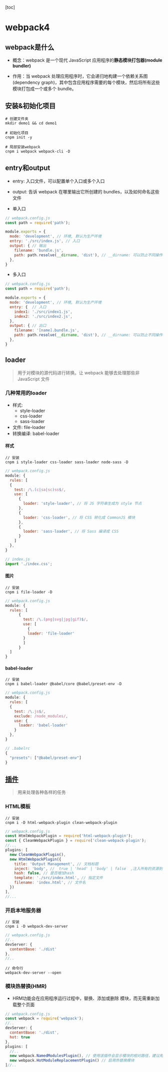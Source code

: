 [toc]

# webpack4

[//]: # "- [webpack是什么](https://www.webpackjs.com/)"
[//]: # "- [安装&初始化项目](#/2)"
[//]: # "- [entry和output](https://www.webpackjs.com/configuration/entry-context/)"
[//]: # "- [loader](https://www.webpackjs.com/loaders/)"
[//]: # "- [插件](https://www.webpackjs.com/plugins/)"



## webpack是什么


- 概念：webpack 是一个现代 JavaScript 应用程序的**静态模块打包器(module bundler)**


- 作用：当 webpack 处理应用程序时，它会递归地构建一个依赖关系图(dependency graph)，其中包含应用程序需要的每个模块，然后将所有这些模块打包成一个或多个 bundle。

## 安装&初始化项目


```
# 创建文件夹
mkdir demo1 && cd demo1

# 初始化项目
cnpm init -y

# 局部安装webpack
cnpm i webpack webpack-cli -D
```

## entry和output
- entry: 入口文件，可以配置单个入口或多个入口
- output: 告诉 webpack 在哪里输出它所创建的 bundles，以及如何命名这些文件

- 单入口

```js
// webpack.config.js
const path = require('path');

module.exports = {
  mode: 'development', // 环境, 默认为生产环境
  entry: './src/index.js', // 入口
  output: { // 输出
    filename: 'bundle.js',
    path: path.resolve(__dirname, 'dist'), // __dirname: 可以防止不同操作系统之间的文件路径问题，并且可以使相对路径按照预期工作
  },
}
```

- 多入口

```js
// webpack.config.js
const path = require('path');

module.exports = {
  mode: 'development', // 环境, 默认为生产环境
  entry: {  // 入口
    index1: './src/index1.js',
    index2: './src/index2.js',
  },
  output: { // 出口
    filename: '[name].bundle.js',
    path: path.resolve(__dirname, 'dist'), // __dirname: 可以防止不同操作系统之间的文件路径问题，并且可以使相对路径按照预期工作
  },
}
```



## loader
> 用于对模块的源代码进行转换。让 webpack 能够去处理那些非 JavaScript 文件


### 几种常用的loader
- 样式:
  - style-loader
  - css-loader
  - sass-loader
- 文件: file-loader
- 转换编译: babel-loader



#### 样式

```
// 安装
cnpm i style-loader css-loader sass-loader node-sass -D
```


```js
// webpack.config.js
module: {
  rules: [
  {
    test: /\.(c|sa|sc)ss$/,
    use: [
      {
        loader: 'style-loader', // 将 JS 字符串生成为 style 节点
      },
      {
        loader: 'css-loader', // 将 CSS 转化成 CommonJS 模块
      },
      {
        loader: 'sass-loader', // 将 Sass 编译成 CSS
      }
    ]
  },
}

// index.js
import './index.css';
```



#### 图片

```
// 安装
cnpm i file-loader -D
```

```js
// webpack.config.js
module: {
  rules: [
      {
        test: /\.(png|svg|jpg|gif)$/,
        use: [
          {
          loader: 'file-loader'
        }
        ]
      }
  ]
}
```



#### babel-loader

```
// 安装
cnpm i babel-loader @babel/core @babel/preset-env -D
```

```js
// webpack.config.js
module: {
  rules: [
  {
    test: /\.js$/,
    exclude: /node_modules/,
    use: {
      loader: 'babel-loader'
    }
  },
}

// .babelrc
{
  "presets": ["@babel/preset-env"]
}
```



## [插件](https://www.webpackjs.com/plugins/)
> 用来处理各种各样的任务


### HTML模板
```
// 安装
cnpm i -D html-webpack-plugin clean-webpack-plugin
```

```js
// webpack.config.js
const HtmlWebpackPlugin = require('html-webpack-plugin');
const { CleanWebpackPlugin } = require('clean-webpack-plugin');
//...
plugins: [
  new CleanWebpackPlugin(),
  new HtmlWebpackPlugin({
    title: 'Output Management', // 文档标题
    inject: 'body', //  true | 'head' | 'body' | false  ,注入所有的资源到特定的 template 或者 templateContent 中，如果设置为 true 或者 body，所有的 javascript 资源将被放置到 body 元素的底部，'head' 将放置到 head 元素中。
    hash: false, // 是否增加hash
    template: './src/index.html', // 指定文件
    filename: 'index.html', // 文件名
  })
],
//...
```


### 开启本地服务器

```
// 安装
cnpm i -D webpack-dev-server
```

```js
// webpack.config.js
//..
devServer: {
  contentBase: './dist'
},
//..
```

```
// 命令行
webpack-dev-server --open
```


### 模块热替换(HMR)
- HRM功能会在应用程序运行过程中，替换、添加或删除 模块，而无需重新加载整个页面

```js
// webpack.config.js
const webpack = require('webpack');
//..
devServer: {
  contentBase: './dist',
  hot: true
},
plugins: [
  //..
  new webpack.NamedModulesPlugin(), // 使用该插件会显示模块的相对路径，建议用于开发环境。
  new webpack.HotModuleReplacementPlugin() // 启用热替换模块
]//..
```
